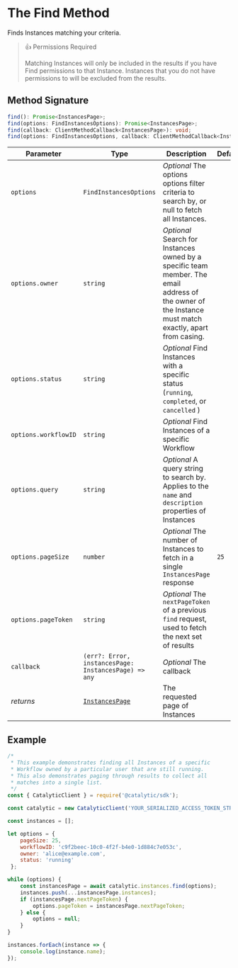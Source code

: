 # The Find Method

Finds Instances matching your criteria.

> 👍 Permissions Required
>
> Matching Instances will only be included in the results if you have Find permissions to that Instance. Instances that you do not have permissions to will be excluded from the results.

## Method Signature

```typescript
find(): Promise<InstancesPage>;
find(options: FindInstancesOptions): Promise<InstancesPage>;
find(callback: ClientMethodCallback<InstancesPage>): void;
find(options: FindInstancesOptions, callback: ClientMethodCallback<InstancesPage>): void;
```

| Parameter            | Type                                                 | Description                                                                                                                                                | Default |
| -------------------- | ---------------------------------------------------- | ---------------------------------------------------------------------------------------------------------------------------------------------------------- | ------- |
| `options`            | `FindInstancesOptions`                               | _Optional_ The options options filter criteria to search by, or null to fetch all Instances.                                                               |         |
| `options.owner`      | `string`                                             | _Optional_ Search for Instances owned by a specific team member. The email <br>address of the owner of the Instance must match exactly, apart from casing. |         |
| `options.status`     | `string`                                             | _Optional_ Find Instances with a specific status (`running`, `completed`, or `cancelled` )                                                                 |         |
| `options.workflowID` | `string`                                             | _Optional_ Find Instances of a specific Workflow                                                                                                           |         |
| `options.query`      | `string`                                             | _Optional_ A query string to search by. Applies to the `name` and `description`<br>properties of Instances                                                 |         |
| `options.pageSize`   | `number`                                             | _Optional_ The number of Instances to fetch in a single `InstancesPage` response                                                                           | `25`    |
| `options.pageToken`  | `string`                                             | _Optional_ The `nextPageToken` of a previous `find` request, used to fetch the next set of results                                                         |         |
| `callback`           | `(err?: Error, instancesPage: InstancesPage) => any` | _Optional_ The callback                                                                                                                                    |         |
| _returns_            | [`InstancesPage`](doc:the-instancespage-entity-node) | The requested page of Instances                                                                                                                            |         |

## Example

```js
/*
 * This example demonstrates finding all Instances of a specific
 * Workflow owned by a particular user that are still running.
 * This also demonstrates paging through results to collect all
 * matches into a single list.
 */
const { CatalyticClient } = require('@catalytic/sdk');

const catalytic = new CatalyticClient('YOUR_SERIALIZED_ACCESS_TOKEN_STRING');

const instances = [];

let options = {
    pageSize: 25,
    workflowID: 'c9f2beec-10c0-4f2f-b4e0-1d884c7e053c',
    owner: 'alice@example.com',
    status: 'running'
 };

while (options) {
    const instancesPage = await catalytic.instances.find(options);
    instances.push(...instancesPage.instances);
    if (instancesPage.nextPageToken) {
        options.pageToken = instancesPage.nextPageToken;
    } else {
        options = null;
    }
}

instances.forEach(instance => {
    console.log(instance.name);
});
```
